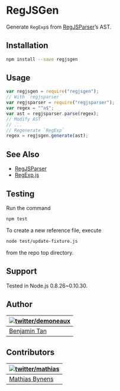 # RegJSGen

Generate `RegExp`s from [RegJSParser](https://github.com/jviereck/regjsparser)’s AST.

## Installation

```bash
npm install --save regjsgen
```

## Usage

```js
var regjsgen = require("regjsgen");
// With `regjsparser`
var regjsparser = require("regjsparser");
var regex = "^a$";
var ast = regjsparser.parse(regex);
// Modify AST
// ...
// Regenerate `RegExp`
regex = regjsgen.generate(ast);
```

## See Also

- [RegJSParser](https://github.com/jviereck/regjsparser)
- [RegExp.js](https://github.com/jviereck/regexp.js)

## Testing

Run the command

```bash
npm test
```

To create a new reference file, execute

```bash
node test/update-fixture.js
```

from the repo top directory.

## Support

Tested in Node.js 0.8.26~0.10.30.

## Author

| [![twitter/demoneaux](http://gravatar.com/avatar/029b19dba521584d83398ada3ecf6131?s=70)](https://twitter.com/demoneaux "Follow @demoneaux on Twitter") |
| ------------------------------------------------------------------------------------------------------------------------------------------------------ |
| [Benjamin Tan](http://d10.github.io/)                                                                                                                  |

## Contributors

| [![twitter/mathias](http://gravatar.com/avatar/24e08a9ea84deb17ae121074d0f17125?s=70)](https://twitter.com/mathias "Follow @mathias on Twitter") |
| ------------------------------------------------------------------------------------------------------------------------------------------------ |
| [Mathias Bynens](http://mathiasbynens.be/)                                                                                                       |

